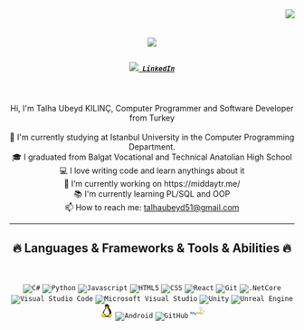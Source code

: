 <img align="right" src="https://visitor-badge.laobi.icu/badge?page_id=talha-uk.talha-uk">

<h1 align="center">
  <a href="https://git.io/typing-svg">
    <img src="https://readme-typing-svg.herokuapp.com/?lines=Hello,+There!+👋;This+is+Talha+Ubeyd+KILINÇ....;Nice+to+meet+you!&center=true&size=30">
  </a>
</h1>

<h5 align="center">
  <code><a href="https://www.linkedin.com/in/talha-ubeyd-kilinç-29b353260/" title="LinkedIn Profile"><img width="22" src="https://www.svgrepo.com/show/157006/linkedin.svg"> LinkedIn</a></code>
  <!-- <code><a href="https://www.hackerrank.com/kullanıcıadı" title="HackerRank Profile"><img width="22" src="images/hackerrank.png"> HackerRank</a></code> -->
  <!-- <code><a href="https://stackoverflow.com/users/12578260/kullanıcıadı" title="Stack Overflow Profile"><img width="22" src="images/stackoverflow.svg"> Stack Overflow</a></code> -->
  <!-- <code><a href="https://www.instagram.com/kullanıcıadı/" title="Instagram Profile"><img width="22" src="images/instagram.svg"> Instagram</a></code> -->
</h5>
<br>
<p align="center">
  Hi, I'm Talha Ubeyd KILINÇ, Computer Programmer and Software Developer from Turkey
  <br>
  <br>
  🔬 I'm currently studying at Istanbul University in the Computer Programming Department.
  <br>
 <!-- 🎓 I graduated from Atatürk University, Department of Computer Engineering (Master)
  <br> 
  🎓 I graduated from Black Sea Technical University, Department of Computer Engineering (Undergraduate)
  <br> -->
  🎓 I graduated from Balgat Vocational and Technical Anatolian High School
  <br>
  💻 I love writing code and learn anythings about it
  <br>
  🔭 I’m currently working on https://middaytr.me/
  <br>
  📚 I'm currently learning PL/SQL and OOP
  <br>
  📫 How to reach me: <a href="mailto: talhaubeyd51@gmail.com">talhaubeyd51@gmail.com</a>
</p>

<hr>
<h2 align="center">🔥 Languages & Frameworks & Tools & Abilities 🔥</h2>
<br>
<p align="center">
  <code><img title="C#" height="25" src="https://raw.githubusercontent.com/zumrudu-anka/zumrudu-anka/ba85320505494f829ddfee23911329a2505bb388/images/cSharp.svg"></code>
  <code><img title="Python" height="25" src="https://raw.githubusercontent.com/zumrudu-anka/zumrudu-anka/ba85320505494f829ddfee23911329a2505bb388/images/python-original.svg"></code>
  <code><img title="Javascript" height="25" src="https://raw.githubusercontent.com/zumrudu-anka/zumrudu-anka/ba85320505494f829ddfee23911329a2505bb388/images/javascript.svg"></code>
  <code><img title="HTML5" height="25" src="https://raw.githubusercontent.com/zumrudu-anka/zumrudu-anka/ba85320505494f829ddfee23911329a2505bb388/images/html5.svg"></code>
  <code><img title="CSS" height="25" src="https://raw.githubusercontent.com/zumrudu-anka/zumrudu-anka/ba85320505494f829ddfee23911329a2505bb388/images/css.svg"></code>
  <code><img title="React" height="25" src="https://raw.githubusercontent.com/zumrudu-anka/zumrudu-anka/ba85320505494f829ddfee23911329a2505bb388/images/react-original.svg"></code>
  <code><img title="Git" height="25" src="https://raw.githubusercontent.com/zumrudu-anka/zumrudu-anka/ba85320505494f829ddfee23911329a2505bb388/images/git-original.svg"></code>
  <code><img title=".NetCore" height="25" src="https://raw.githubusercontent.com/zumrudu-anka/zumrudu-anka/ba85320505494f829ddfee23911329a2505bb388/images/dotnetcore.svg"></code>
  <code><img title="Visual Studio Code" height="25" src="https://github.com/zumrudu-anka/zumrudu-anka/blob/master/images/vscode.png?raw=true"></code>
  <code><img title="Microsoft Visual Studio" height="25" src="https://github.com/zumrudu-anka/zumrudu-anka/blob/master/images/visualstudio.png?raw=true"></code>
  <code><img title="Unity" height="25" src="https://raw.githubusercontent.com/zumrudu-anka/zumrudu-anka/ba85320505494f829ddfee23911329a2505bb388/images/unity3d.svg"></code>
  <code><img title="Unreal Engine" height="25" src="https://www.svgrepo.com/show/342328/unreal-engine.svg"></code>
  <code><img title="Linux" height="25" src="https://raw.githubusercontent.com/devicons/devicon/master/icons/linux/linux-original.svg"></code>
  <code><img title="Android" height="25" src="https://raw.githubusercontent.com/zumrudu-anka/zumrudu-anka/ba85320505494f829ddfee23911329a2505bb388/images/android.svg"></code>
  <code><img title="GitHub" height="25" src="https://raw.githubusercontent.com/zumrudu-anka/zumrudu-anka/ba85320505494f829ddfee23911329a2505bb388/images/github.svg"></code>
  <code><img title="MySQL" height="25" src="https://raw.githubusercontent.com/devicons/devicon/master/icons/mysql/mysql-original-wordmark.svg"></code>
</p>


<!--  Gelecekte kullan
<h2 align="center">⚡ Stats ⚡</h2>
<br>
<p align=center>
  <div align=center>
    <a href="https://github.com/denvercoder1/github-readme-streak-stats" title="Go to Source">
      <img align="left" width=390 src="https://streak-stats.demolab.com/?user=talha-uk&theme=react&border=61dafb&hide_border=true"/>
    </a>
    <a href="https://github.com/anuraghazra/github-readme-stats" title="Go to Source">
      <img align="right" width=390 src="https://github-readme-stats.vercel.app/api?username=talha-uk&show_icons=true&theme=react&border_color=61dafb&hide_border=true" />
    </a>
  </div>
  <br><br><br><br><br><br><br><br><br>
  <div align=center>
    <a href="https://github.com/anuraghazra/github-readme-stats">
      <img height=200 align="center" src="https://github-readme-stats.vercel.app/api/top-langs/?username=talha-uk&hide=c%23,powershell,Mathematica,Ruby,Objective-C,Objective-C%2b%2b,Cuda&title_color=61dafb&text_color=ffffff&icon_color=61dafb&bg_color=20232a&langs_count=8&layout=compact&border_color=61dafb&hide_border=true&size_weight=0.5&count_weight=0.5" />
    </a>
  </div>
  <br>

  <img src="https://github-readme-activity-graph.vercel.app/graph?username=talha-uk&theme=react-dark&bg_color=20232a&hide_border=true" width="100%"/>
</p>

<hr>

 ---
-->






<!--
## Hi there 👋


**talha-uk/talha-uk** is a ✨ _special_ ✨ repository because its `README.md` (this file) appears on your GitHub profile.

Here are some ideas to get you started:

- 🔭 I’m currently working on ...
- 🌱 I’m currently learning ...
- 👯 I’m looking to collaborate on ...
- 🤔 I’m looking for help with ...
- 💬 Ask me about ...
- 📫 How to reach me: ...
- 😄 Pronouns: ...
- ⚡ Fun fact: ...
-->
